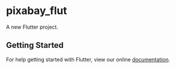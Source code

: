 # pixabay_flut

A new Flutter project.

## Getting Started

For help getting started with Flutter, view our online
[documentation](https://flutter.io/).
